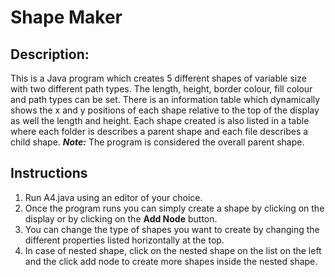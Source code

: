 # **Shape Maker**


## **Description:**

This is a Java program which creates 5 different shapes of variable size with two different path types. The length, height, border colour, fill colour and path types can be set. There is an information table which dynamically shows the x and y positions of each shape relative to the top of the display as well the length and height. Each shape created is also listed in a table where each folder is describes a parent shape and each file describes a child shape.
*__Note:__* The program is considered the overall parent shape.

## **Instructions**

1. Run A4.java using an editor of your choice.
1. Once the program runs you can simply create a shape by clicking on the display or by clicking on the **Add Node** button.
1. You can change the type of shapes you want to create by changing the different properties listed horizontally at the top.
1. In case of nested shape, click on the nested shape on the list on the left and the click add node to create more shapes inside the nested shape.
